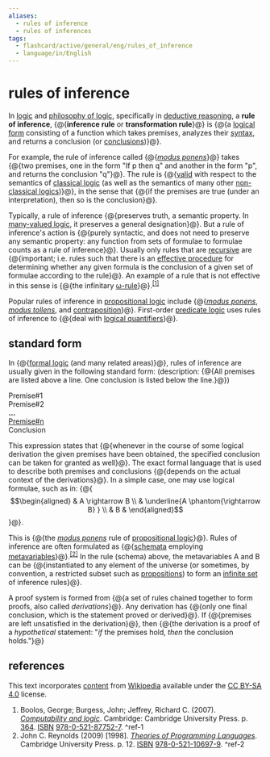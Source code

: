 ```yaml
---
aliases:
  - rules of inference
  - rules of inferences
tags:
  - flashcard/active/general/eng/rules_of_inference
  - language/in/English
---
```


# rules of inference

In [logic](logic.md) and [philosophy of logic](philosophy%20of%20logic.md), specifically in [deductive reasoning](deductive%20reasoning.md), a __rule of inference__, {@{__inference rule__ or __transformation rule__}@} is {@{a [logical form](logical%20form.md) consisting of a function which takes premises, analyzes their [syntax](syntax%20(logic).md), and returns a conclusion (or [conclusions](multiple-conclusion%20logic.md))}@}. <!--SR:!2025-09-11,283,334!2025-10-27,294,294-->

For example, the rule of inference called {@{_[modus ponens](modus%20ponens.md)_}@} takes {@{two premises, one in the form "If p then q" and another in the form "p", and returns the conclusion "q"}@}. The rule is {@{[valid](validity%20(logic).md) with respect to the semantics of [classical logic](classical%20logic.md) (as well as the semantics of many other [non-classical logics](non-classical%20logic.md))}@}, in the sense that {@{if the premises are true (under an interpretation), then so is the conclusion}@}. <!--SR:!2025-09-29,275,294!2025-08-25,269,334!2026-06-06,475,314!2025-10-30,321,334-->

Typically, a rule of inference {@{preserves truth, a semantic property. In [many-valued logic](many-valued%20logic.md), it preserves a general designation}@}. But a rule of inference's action is {@{purely syntactic, and does not need to preserve any semantic property: any function from sets of formulae to formulae counts as a rule of inference}@}. Usually only rules that are [recursive](recursion.md) are {@{important; i.e. rules such that there is an [effective procedure](effective%20method.md) for determining whether any given formula is the conclusion of a given set of formulae according to the rule}@}. An example of a rule that is not effective in this sense is {@{the infinitary [ω-rule](ω-consistent%20theory.md)}@}.<sup>[\[1\]](#^ref-1)</sup> <!--SR:!2025-08-31,272,330!2026-09-11,550,314!2025-08-16,218,274!2026-11-29,532,274-->

Popular rules of inference in [propositional logic](propositional%20calculus.md) include {@{_[modus ponens](modus%20ponens.md)_, _[modus tollens](modus%20tollens.md)_, and [contraposition](contraposition.md)}@}. First-order [predicate logic](first-order%20logic.md) uses rules of inference to {@{deal with [logical quantifiers](quantifier%20(logic).md)}@}. <!--SR:!2027-01-12,608,294!2025-12-16,342,314-->

## standard form

In {@{[formal logic](logic.md#formal%20logic) (and many related areas)}@}, rules of inference are usually given in the following standard form: (description: {@{All premises are listed above a line. One conclusion is listed below the line.}@}) <!--SR:!2027-01-25,664,334!2025-10-22,315,334-->

Premise#1 <br/>
Premise#2 <br/>
__...__<br/>
<u>Premise#n</u> <br/>
Conclusion

This expression states that {@{whenever in the course of some logical derivation the given premises have been obtained, the specified conclusion can be taken for granted as well}@}. The exact formal language that is used to describe both premises and conclusions {@{depends on the actual context of the derivations}@}. In a simple case, one may use logical formulae, such as in: {@{$$\begin{aligned} & A \rightarrow B \\ & \underline{A \phantom{\rightarrow B} } \\ & B & \end{aligned}$$}@}. <!--SR:!2027-05-23,751,334!2027-02-19,682,334!2025-09-12,283,334-->

This is {@{the _[modus ponens](modus%20ponens.md)_ rule of [propositional logic](propositional%20calculus.md)}@}. Rules of inference are often formulated as {@{[schemata](logical%20form.md) employing [metavariables](metavariable.md)}@}.<sup>[\[2\]](#^ref-2)</sup> In the rule (schema) above, the metavariables A and B can be {@{instantiated to any element of the universe (or sometimes, by convention, a restricted subset such as [propositions](proposition.md)) to form an [infinite set](infinite%20set.md) of inference rules}@}. <!--SR:!2027-09-29,855,334!2026-06-05,474,314!2026-04-21,401,294-->

A proof system is formed from {@{a set of rules chained together to form proofs, also called _derivations_}@}. Any derivation has {@{only one final conclusion, which is the statement proved or derived}@}. If {@{premises are left unsatisfied in the derivation}@}, then {@{the derivation is a proof of a _hypothetical_ statement: "_if_ the premises hold, _then_ the conclusion holds."}@} <!--SR:!2028-03-29,977,334!2027-01-07,593,314!2025-08-13,258,330!2025-08-26,269,334-->

## references

This text incorporates [content](https://en.wikipedia.org/wiki/rules_of_inference) from [Wikipedia](Wikipedia.md) available under the [CC BY-SA 4.0](https://creativecommons.org/licenses/by-sa/4.0/) license.

1. Boolos, George; Burgess, John; Jeffrey, Richard C. (2007). [_Computability and logic_](https://archive.org/details/computabilitylog0000bool/page/364). Cambridge: Cambridge University Press. p. [364](https://archive.org/details/computabilitylog0000bool/page/364). [ISBN](ISBN.md) [978-0-521-87752-7](https://en.wikipedia.org/wiki/Special:BookSources/978-0-521-87752-7). <a id="^ref-1"></a>^ref-1
2. John C. Reynolds (2009) [1998]. [_Theories of Programming Languages_](https://books.google.com/books?id=2OwlTC4SOccC&pg=PA12). Cambridge University Press. p. 12. [ISBN](ISBN.md) [978-0-521-10697-9](https://en.wikipedia.org/wiki/Special:BookSources/978-0-521-10697-9). <a id="^ref-2"></a>^ref-2
